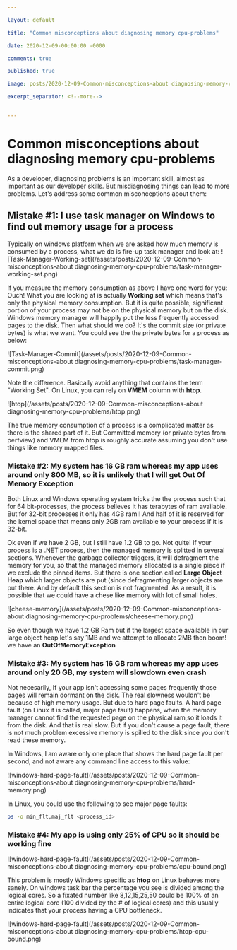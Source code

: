```yaml
---

layout: default

title: "Common misconceptions about diagnosing memory cpu-problems"

date: 2020-12-09-00:00:00 -0000

comments: true

published: true

image: posts/2020-12-09-Common-misconceptions-about diagnosing-memory-cpu-problems/task-manager-commit.png

excerpt_separator: <!--more-->


---
```


# Common misconceptions about diagnosing memory cpu-problems

As a developer, diagnosing problems is an important skill, almost as important as our developer skills. But misdiagnosing things can lead to more problems. Let's address some common misconceptions about them:

## Mistake #1: I use task manager on Windows to find out memory usage for a process

Typically on windows platform when we are asked how much memory is consumed by a process, what we do is fire-up task manager and look at:
![Task-Manager-Working-set](/assets/posts/2020-12-09-Common-misconceptions-about diagnosing-memory-cpu-problems/task-manager-working-set.png)

 <!--more-->
 
If you measure the memory consumption as above I have one word for you: Ouch! What you are looking at is actually **Working set** which means that's only the physical memory consumption.
But it is quite possible, significant portion of your process may not be on the physical memory but on the disk. Windows memory manager will happily put the less frequently accessed 
pages to the disk. Then what should we do? It's the commit size (or private bytes) is what we want. You could see the the private bytes for a process as below:


![Task-Manager-Commit](/assets/posts/2020-12-09-Common-misconceptions-about diagnosing-memory-cpu-problems/task-manager-commit.png)

Note the difference. Basically avoid anything that contains the term "Working Set". On Linux, you can rely on **VMEM** column with **htop**. 

![htop](/assets/posts/2020-12-09-Common-misconceptions-about diagnosing-memory-cpu-problems/htop.png)

The true memory consumption of a process is a complicated matter as there is the shared part of it. But Committed memory (or private bytes from perfview) and VMEM from htop 
is roughly accurate assuming you don't use things like memory mapped files.


### Mistake #2: My system has 16 GB ram whereas my app uses around only 800 MB, so it is unlikely that I will get Out Of Memory Exception

Both Linux and Windows operating system tricks the the process such that for 64 bit-processes, the process believes it has terabytes of ram available. 
But for 32-bit processes it only has 4GB ram!! And half of it is reserved for the kernel space that means only 2GB ram available to your process if it is 32-bit. 

Ok even if we have 2 GB, but I still have 1.2 GB to go. Not quite! If your process is a .NET process, then the managed memory is splitted in several sections. 
Whenever the garbage collector triggers, it will defragment the memory for you, so that the managed memory allocated is a single piece if we exclude the pinned items. 
But there is one section called **Large Object Heap** which larger objects are put (since defragmenting larger objects are put there. And by default this section is not fragmented.
As a result, it is possible that we could have a chese like memory with lot of small holes. 


![cheese-memory](/assets/posts/2020-12-09-Common-misconceptions-about diagnosing-memory-cpu-problems/cheese-memory.png)

So even though we have 1.2 GB Ram but if the largest space available in our large object heap 
let's say 1MB and we attempt to allocate 2MB then boom! we have an **OutOfMemoryException**

### Mistake #3: My system has 16 GB ram whereas my app uses around only 20 GB, my system will slowdown even crash

Not necesarily, If your app isn't accessing some pages frequently those pages will remain dormant on the disk. The real slowness wouldn't be because of high memory usage.
But due to hard page faults. A hard page fault (on Linux it is called, major page fault) happens, when the memory manager cannot find the requested page on the physical ram,so it loads it from the disk. 
And that is real slow. But if you don't cause a page fault, there is not much problem excessive memory is spilled to the disk since you don't read these memory.

In Windows, I am aware only one place that shows the hard page fault per second, and not aware any command line access to this value:


![windows-hard-page-fault](/assets/posts/2020-12-09-Common-misconceptions-about diagnosing-memory-cpu-problems/hard-memory.png)

In Linux, you could use the following to see major page faults:
```bash
ps -o min_flt,maj_flt <process_id>
```


### Mistake #4: My app is using only 25% of CPU so it should be working fine

![windows-hard-page-fault](/assets/posts/2020-12-09-Common-misconceptions-about diagnosing-memory-cpu-problems/cpu-bound.png)

This problem is mostly Windows specific as **htop** on Linux behaves more sanely. On windows task bar the percentage you see is divided among the logical cores. So a fixated number 
like 8,12,15,25,50 could be 100% of an entire logical core  (100 divided by the # of logical cores) and this usually indicates that your process having a CPU bottleneck. 


![windows-hard-page-fault](/assets/posts/2020-12-09-Common-misconceptions-about diagnosing-memory-cpu-problems/htop-cpu-bound.png)

